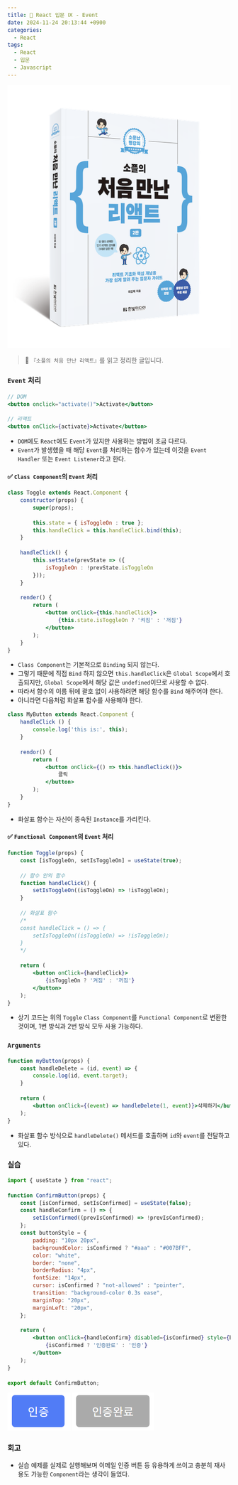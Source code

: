 ```yaml
---
title: 🌌 React 입문 Ⅸ - Event
date: 2024-11-24 20:13:44 +0900
categories:
  - React
tags:
  - React
  - 입문
  - Javascript
---
```

![](/assets/image/Pasted%20image%2020250522211144.png)
> 📘 `『소플의 처음 만난 리액트』`를 읽고 정리한 글입니다.

### `Event` 처리
```jsx
// DOM
<button onclick="activate()">Activate</button>

// 리액트
<button onClick={activate}>Activate</button>
```
- `DOM`에도 `React`에도 `Event`가 있지만 사용하는 방법이 조금 다르다.
- `Event`가 발생했을 때 해당 `Event`를 처리하는 함수가 있는데 이것을 `Event Handler` 또는 `Event Listener`라고 한다.

#### ✅ `Class Component`의 `Event` 처리
```jsx
class Toggle extends React.Component {
	constructor(props) {
    	super(props);
        
        this.state = { isToggleOn : true };
        this.handleClick = this.handleClick.bind(this);
    }
    
    handleClick() {
    	this.setState(prevState => ({
        	isToggleOn : !prevState.isToggleOn
        }));
    }
    
    render() {
    	return (
            <button onClick={this.handleClick}>
            	{this.state.isToggleOn ? '켜짐' : '꺼짐'}
            </button>
        );
    }
}
```
- `Class Component`는 기본적으로 `Binding` 되지 않는다. 
- 그렇기 때문에 직접 `Bind` 하지 않으면 `this.handleClick`은 `Global Scope`에서 호출되지만, `Global Scope`에서 해당 값은 `undefined`이므로 사용할 수 없다.
- 따라서 함수의 이름 뒤에 괄호 없이 사용하려면 해당 함수를 `Bind` 해주어야 한다.
- 아니라면 다음처럼 화살표 함수를 사용해야 한다.

```jsx
class MyButton extends React.Component {
	handleClick () {
		console.log('this is:', this);
	}
	
	rendor() {
		return (
			<button onClick={() => this.handleClick()}>
				클릭
			</button>
		);
	}
}
```
- 화살표 함수는 자신이 종속된 `Instance`를 가리킨다. 

#### ✅ `Functional Component`의 `Event` 처리
```jsx
function Toggle(props) {
    const [isToggleOn, setIsToggleOn] = useState(true);
    
    // 함수 안의 함수
    function handleClick() {
    	setIsToggleOn((isToggleOn) => !isToggleOn);
    }
    
    // 화살표 함수
    /*
    const handleClick = () => {
    	setIsToggleOn((isToggleOn) => !isToggleOn);
    }
    */
    
    return (
    	<button onClick={handleClick}>
            {isToggleOn ? '켜짐' : '꺼짐'}
        </button>
    );
}
```
- 상기 코드는 위의 `Toggle` `Class Component`를 `Functional Component`로 변환한 것이며, 1번 방식과 2번 방식 모두 사용 가능하다. 


### `Arguments`
```jsx
function myButton(props) {
    const handleDelete = (id, event) => {
    	console.log(id, event.target);	
    }
    
    return (
    	<button onClick={(event) => handleDelete(1, event)}>삭제하기</button>
    );
}
```
- 화살표 함수 방식으로 `handleDelete()` 메서드를 호출하며 `id`와 `event`를 전달하고 있다.


### 실습
```jsx
import { useState } from "react";

function ConfirmButton(props) {
	const [isConfirmed, setIsConfirmed] = useState(false);
	const handleConfirm = () => {
		setIsConfirmed((prevIsConfirmed) => !prevIsConfirmed);
	};
	const buttonStyle = {
		padding: "10px 20px",
		backgroundColor: isConfirmed ? "#aaa" : "#007BFF",
		color: "white",
		border: "none",
		borderRadius: "4px",
		fontSize: "14px",
		cursor: isConfirmed ? "not-allowed" : "pointer",
		transition: "background-color 0.3s ease",
		marginTop: "20px",
		marginLeft: "20px",
	};
	
	return (
		<button onClick={handleConfirm} disabled={isConfirmed} style={buttonStyle}>
			{isConfirmed ? '인증완료' : '인증'}
		</button>
	);
}

export default ConfirmButton;
```
![](/assets/image/Pasted%20image%2020250525232604.png)
![](/assets/image/Pasted%20image%2020250525232715.png)


### 회고
- 실습 예제를 실제로 실행해보며 이메일 인증 버튼 등 유용하게 쓰이고 충분히 재사용도 가능한 `Component`라는 생각이 들었다.